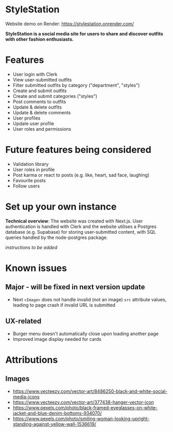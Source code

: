 # StyleStation

Website demo on Render: https://stylestation.onrender.com/

**StyleStation is a social media site for users to share and discover outfits with other fashion enthusiasts.**


# Features
- User login with Clerk
- View user-submitted outfits
- Filter submitted outfits by category ("department", "styles")
- Create and submit outfits
- Create and submit categories ("styles")
- Post comments to outfits
- Update & delete outfits
- Update & delete comments
- User profiles
- Update user profile
- User roles and permissions


# Future features being considered
- Validation library
- User roles in profile
- Post karma or react to posts (e.g. like, heart, sad face, laughing)
- Favourite posts
- Follow users




# Set up your own instance
**Technical overview**: The website was created with Next.js. User authentication is handled with Clerk and the website utilises a Postgres database (e.g. Supabase) for storing user-submitted content, with SQL queries handled by the node-postgres package.


*instructions to be added*



# Known issues
## Major - will be fixed in next version update
- Next `<Image>` does not handle invalid (not an image) `src` attribute values, leading to page crash if invalid URL is submitted


## UX-related
- Burger menu doesn't automatically close upon loading another page
- Improved image display needed for cards



# Attributions
## Images
- https://www.vecteezy.com/vector-art/8486250-black-and-white-social-media-icons
- https://www.vecteezy.com/vector-art/377438-hanger-vector-icon
- https://www.pexels.com/photo/black-framed-eyeglasses-on-white-jacket-and-blue-denim-bottoms-934070/
- https://www.pexels.com/photo/smiling-woman-looking-upright-standing-against-yellow-wall-1536619/